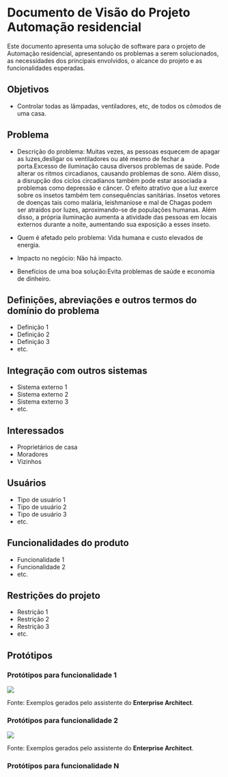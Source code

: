# Documento de Visão do Projeto Automação residencial

Este documento apresenta uma solução de software para o projeto de Automação residencial, 
apresentando os problemas a serem solucionados, as necessidades dos principais envolvidos, o alcance do projeto e as funcionalidades esperadas.

## Objetivos

* Controlar todas as lâmpadas, ventiladores, etc, de todos os cômodos de uma casa.

## Problema

* Descrição do problema: Muitas vezes, as pessoas esquecem de apagar as luzes,desligar os ventiladores ou até mesmo de fechar a porta.Excesso de iluminação causa  diversos problemas de saúde. Pode alterar os ritmos circadianos, causando problemas de sono. Além disso, a disrupção dos ciclos circadianos também pode estar associada a problemas como depressão e câncer. O efeito atrativo que a luz exerce sobre os insetos também tem consequências sanitárias. Insetos vetores de doenças tais como malária, leishmaniose e mal de Chagas podem ser atraídos por luzes, aproximando-se de populações humanas. Além disso, a própria iluminação aumenta a atividade das pessoas em locais externos durante a noite, aumentando sua exposição a esses inseto.

* Quem é afetado pelo problema: Vida humana e custo elevados de energia.

* Impacto no negócio: Não há impacto.

* Benefícios de uma boa solução:Evita problemas de saúde e economia de dinheiro.

## Definições, abreviações e outros termos do domínio do problema

* Definição 1
* Definição 2
* Definição 3
* etc.

## Integração com outros sistemas

* Sistema externo 1
* Sistema externo 2
* Sistema externo 3
* etc.
 
## Interessados

* Proprietários de casa 
* Moradores
* Vizinhos 

## Usuários

* Tipo de usuário 1
* Tipo de usuário 2
* Tipo de usuário 3
* etc.

## Funcionalidades do produto

* Funcionalidade 1
* Funcionalidade 2
* etc.

## Restrições do projeto

* Restrição 1
* Restrição 2
* Restrição 3
* etc.

## Protótipos

### Protótipos para funcionalidade 1

![](proto1.png)

Fonte: Exemplos gerados pelo assistente do **Enterprise Architect**.

### Protótipos para funcionalidade 2

![](proto2.png)

Fonte: Exemplos gerados pelo assistente do **Enterprise Architect**.

### Protótipos para funcionalidade N
